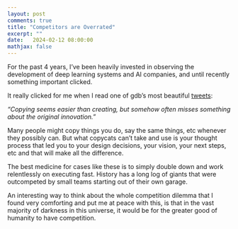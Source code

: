 ```yaml
---
layout: post
comments: true
title: "Competitors are Overrated"
excerpt: ""
date:   2024-02-12 08:00:00
mathjax: false
---
```


For the past 4 years, I’ve been heavily invested in observing the development of deep learning systems and AI companies, and until recently something important clicked. 

It really clicked for me when I read one of gdb’s most beautiful [tweets](https://twitter.com/gdb/status/1703545070685675553):

*“Copying seems easier than creating, but somehow often misses something about the original innovation.”*

Many people might copy things you do, say the same things, etc whenever they possibly can. But what copycats can’t take and use is your thought process that led you to your design decisions, your vision, your next steps, etc and that will make all the difference. 

The best medicine for cases like these is to simply double down and work relentlessly on executing fast. History has a long log of giants that were outcompeted by small teams starting out of their own garage.

An interesting way to think about the whole competition dilemma that I found very comforting and put me at peace with this, is that in the vast majority of darkness in this universe, it would be for the greater good of humanity to have competition.
